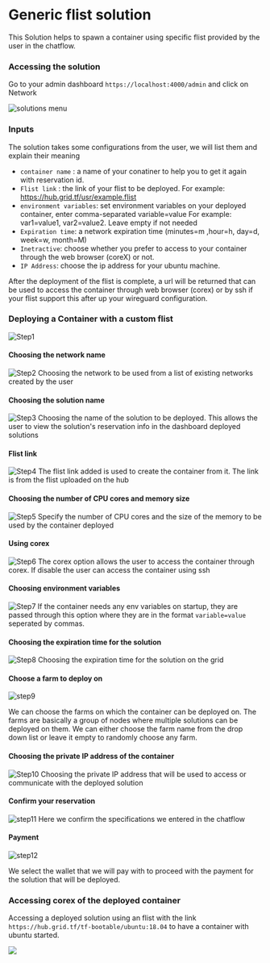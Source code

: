 # Generic flist solution

This Solution helps to spawn a container using specific flist provided by the user in the chatflow.

### Accessing the solution

Go to your admin dashboard `https://localhost:4000/admin` and click on Network

![solutions menu](adminmenu.png)


### Inputs

The solution takes some configurations from the user, we will list them and explain their meaning

- `container name` : a name of your conatiner to help you to get it again with reservation id.
- `Flist link` : the link of your flist to be deployed. For example: https://hub.grid.tf/usr/example.flist
- `environment variables`: set environment variables on your deployed container, enter comma-separated variable=value For example: var1=value1, var2=value2. Leave empty if not needed
- `Expiration time`: a network expiration time (minutes=m ,hour=h, day=d, week=w, month=M)
- `Inetractive`: choose whether you prefer to access to your container through the web browser (coreX) or not.
- `IP Address`: choose the ip address for your ubuntu machine.



After the deployment of the flist is complete, a url will be returned that can be used to access the container through web browser (corex) or by ssh if your flist support this after up your wireguard configuration.

### Deploying a Container with a custom flist

![Step1](flist1.png)

#### Choosing the network name

![Step2](flist2.png)
Choosing the network to be used from a list of existing networks created by the user

#### Choosing the solution name

![Step3](flist3.png)
Choosing the name of the solution to be deployed. This allows the user to view the solution's reservation info in the dashboard deployed solutions

#### Flist link

![Step4](flist4.png)
The flist link added is used to create the container from it. The link is from the flist uploaded on the hub

#### Choosing the number of CPU cores and memory size

![Step5](flist5.png)
Specify the number of CPU cores and the size of the memory to be used by the container deployed

#### Using corex
![Step6](flist6.png)
The corex option allows the user to access the container through corex. If disable the user can access the container using ssh


#### Choosing environment variables
![Step7](flist7.png)
If the container needs any env variables on startup, they are passed through this option where they are in the format `variable=value` seperated by commas.

#### Choosing the expiration time for the solution
![Step8](flist8.png)
Choosing the expiration time for the solution on the grid

#### Choose a farm to deploy on

![step9](flist9.png)

We can choose the farms on which the container can be deployed on. The farms are basically a group of nodes where multiple solutions can be deployed on them. We can either choose the farm name from the drop down list or leave it empty to randomly choose any farm.

#### Choosing the private IP address of the container

![Step10](flist10.png)
Choosing the private IP address that will be used to access or communicate with the deployed solution

#### Confirm your reservation
![step11](flist11.png)
Here we confirm the specifications we entered in the chatflow

#### Payment

![step12](flist12.png)

We select the wallet that we will pay with to proceed with the payment for the solution that will be deployed.

### Accessing corex of the deployed container

Accessing a deployed solution using an flist with the link  `https://hub.grid.tf/tf-bootable/ubuntu:18.04` to have a container with ubuntu started.

![](2.png)

